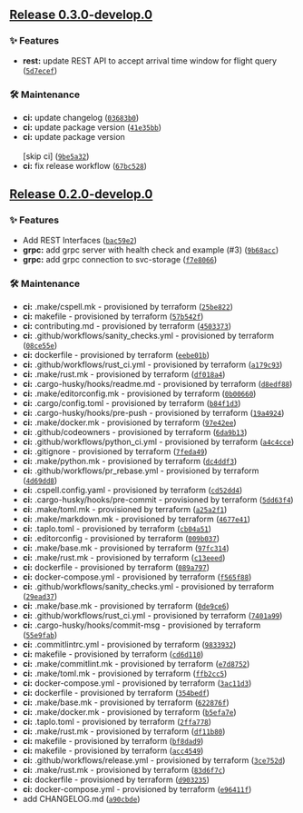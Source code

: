 ## [Release 0.3.0-develop.0](https://github.com/Arrow-air/svc-cargo/releases/tag/v0.3.0-develop.0)

### ✨ Features

-  **rest:** update REST API to accept arrival time window for flight query ([`5d7ecef`](https://github.com/Arrow-air/svc-cargo/commit/5d7eceff19d59f58f23e497513e1a107246864ac))

### 🛠 Maintenance

-  **ci:** update changelog ([`03683b0`](https://github.com/Arrow-air/svc-cargo/commit/03683b0b6db315f08600999a2d62ac1378afa611))
-  **ci:** update package version ([`41e35bb`](https://github.com/Arrow-air/svc-cargo/commit/41e35bb459aea4d519731894aaf7c76647d3634d))
-  **ci:** update package version<br/><br/>[skip ci] ([`9be5a32`](https://github.com/Arrow-air/svc-cargo/commit/9be5a3245da8b783d26e135a80e010590ae9e38e))
-  **ci:** fix release workflow ([`67bc528`](https://github.com/Arrow-air/svc-cargo/commit/67bc5284b14e5e6da66cc29a23c2163d08d36e30))

## [Release 0.2.0-develop.0](https://github.com/Arrow-air/svc-cargo/releases/tag/v0.2.0-develop.0)

### ✨ Features

- Add REST Interfaces ([`bac59e2`](https://github.com/Arrow-air/svc-cargo/commit/bac59e2e882c19e684425c7773b66197733a7aec))
-  **grpc:** add grpc server with health check and example (#3) ([`9b68acc`](https://github.com/Arrow-air/svc-cargo/commit/9b68acc6707495e920ec8875816e637da1228756))
-  **grpc:** add grpc connection to svc-storage ([`f7e8066`](https://github.com/Arrow-air/svc-cargo/commit/f7e8066618d32491851178e511bb6c6c12ba19c8))

### 🛠 Maintenance

-  **ci:** .make/cspell.mk - provisioned by terraform ([`25be822`](https://github.com/Arrow-air/svc-cargo/commit/25be822322aa43548104a6e27e1d9d2dab27ad00))
-  **ci:** makefile - provisioned by terraform ([`57b542f`](https://github.com/Arrow-air/svc-cargo/commit/57b542f64a418c3ac30e4eb82043d40da06484c8))
-  **ci:** contributing.md - provisioned by terraform ([`4503373`](https://github.com/Arrow-air/svc-cargo/commit/450337301fd1ef98876236329f434936c8093a89))
-  **ci:** .github/workflows/sanity_checks.yml - provisioned by terraform ([`08ce55e`](https://github.com/Arrow-air/svc-cargo/commit/08ce55e97b5bdb3a50088ca79aca932a9b966db2))
-  **ci:** dockerfile - provisioned by terraform ([`eebe01b`](https://github.com/Arrow-air/svc-cargo/commit/eebe01b607195a1e02351cdc6a5666edbe0b1a2a))
-  **ci:** .github/workflows/rust_ci.yml - provisioned by terraform ([`a179c93`](https://github.com/Arrow-air/svc-cargo/commit/a179c936a408a2b09c8c4a45540f7522b80d32ad))
-  **ci:** .make/rust.mk - provisioned by terraform ([`df018a4`](https://github.com/Arrow-air/svc-cargo/commit/df018a4be48db9ba821c1beeb49d7dc5f579a7af))
-  **ci:** .cargo-husky/hooks/readme.md - provisioned by terraform ([`d8edf88`](https://github.com/Arrow-air/svc-cargo/commit/d8edf8865c44a6d95a532f603c7995fbc9f1889a))
-  **ci:** .make/editorconfig.mk - provisioned by terraform ([`0b00660`](https://github.com/Arrow-air/svc-cargo/commit/0b006605662cc264640f73beb4d7c5fa2b2def32))
-  **ci:** .cargo/config.toml - provisioned by terraform ([`b84f1d3`](https://github.com/Arrow-air/svc-cargo/commit/b84f1d38e85721d78526f77ab3ed0b30ac16f3d3))
-  **ci:** .cargo-husky/hooks/pre-push - provisioned by terraform ([`19a4924`](https://github.com/Arrow-air/svc-cargo/commit/19a4924e54436f34f0516fa6332d957f366483f4))
-  **ci:** .make/docker.mk - provisioned by terraform ([`97e42ee`](https://github.com/Arrow-air/svc-cargo/commit/97e42eed09b77f4cbc8fa749b87a5d55aa8d280c))
-  **ci:** .github/codeowners - provisioned by terraform ([`6da9b13`](https://github.com/Arrow-air/svc-cargo/commit/6da9b13388c8b4358c3a4c6aabe26d91e692e6b3))
-  **ci:** .github/workflows/python_ci.yml - provisioned by terraform ([`a4c4cce`](https://github.com/Arrow-air/svc-cargo/commit/a4c4cce5b8b210f820285b361b8f54bfa4915e44))
-  **ci:** .gitignore - provisioned by terraform ([`7feda49`](https://github.com/Arrow-air/svc-cargo/commit/7feda496e4baf20ece53ebf7a0c0a6cead27fab5))
-  **ci:** .make/python.mk - provisioned by terraform ([`dc4ddf3`](https://github.com/Arrow-air/svc-cargo/commit/dc4ddf38a7e2eb6b22b2b984a330090b85353327))
-  **ci:** .github/workflows/pr_rebase.yml - provisioned by terraform ([`4d69dd8`](https://github.com/Arrow-air/svc-cargo/commit/4d69dd88d2beeda8b0f92633193849d4caca4c17))
-  **ci:** .cspell.config.yaml - provisioned by terraform ([`cd52dd4`](https://github.com/Arrow-air/svc-cargo/commit/cd52dd48baefc86c94ee61ce89110a90d7c5abfb))
-  **ci:** .cargo-husky/hooks/pre-commit - provisioned by terraform ([`5dd63f4`](https://github.com/Arrow-air/svc-cargo/commit/5dd63f4bc5d42db7af15e1baca344382926288d3))
-  **ci:** .make/toml.mk - provisioned by terraform ([`a25a2f1`](https://github.com/Arrow-air/svc-cargo/commit/a25a2f116919e4185e2312cc0065cff3a87d74b1))
-  **ci:** .make/markdown.mk - provisioned by terraform ([`4677e41`](https://github.com/Arrow-air/svc-cargo/commit/4677e41cfa47d757899a2663f9bb8bd2a9042b42))
-  **ci:** .taplo.toml - provisioned by terraform ([`cb04a51`](https://github.com/Arrow-air/svc-cargo/commit/cb04a5134b8fd78c8af7559d8840ccd7cac535b4))
-  **ci:** .editorconfig - provisioned by terraform ([`009b037`](https://github.com/Arrow-air/svc-cargo/commit/009b037e47efbc76e9a3d99ef23b123792271339))
-  **ci:** .make/base.mk - provisioned by terraform ([`97fc314`](https://github.com/Arrow-air/svc-cargo/commit/97fc31425ab4a44db30b84fe164944bbea82f096))
-  **ci:** .make/rust.mk - provisioned by terraform ([`c13eeed`](https://github.com/Arrow-air/svc-cargo/commit/c13eeed85a92ce54c6595066fe5be9ab05cddf6a))
-  **ci:** dockerfile - provisioned by terraform ([`089a797`](https://github.com/Arrow-air/svc-cargo/commit/089a797288f6eb3b5cb5fe91a6177213a8e685ae))
-  **ci:** docker-compose.yml - provisioned by terraform ([`f565f88`](https://github.com/Arrow-air/svc-cargo/commit/f565f88dd189523eeb604f7ef9a077b491e9c5fa))
-  **ci:** .github/workflows/sanity_checks.yml - provisioned by terraform ([`29ead37`](https://github.com/Arrow-air/svc-cargo/commit/29ead37ad8d319860745d744202dda37b3f4be8a))
-  **ci:** .make/base.mk - provisioned by terraform ([`0de9ce6`](https://github.com/Arrow-air/svc-cargo/commit/0de9ce6a3d4c4f95feb50b4c15ccac581c7b4a81))
-  **ci:** .github/workflows/rust_ci.yml - provisioned by terraform ([`7401a99`](https://github.com/Arrow-air/svc-cargo/commit/7401a9969aca4786c29fee6114136d9b3842d04b))
-  **ci:** .cargo-husky/hooks/commit-msg - provisioned by terraform ([`55e9fab`](https://github.com/Arrow-air/svc-cargo/commit/55e9fabe80f50a123dcb50cabd41b0fd89c84bd5))
-  **ci:** .commitlintrc.yml - provisioned by terraform ([`9833932`](https://github.com/Arrow-air/svc-cargo/commit/98339325a12c0eb0c338caca3a0682e461366a2f))
-  **ci:** makefile - provisioned by terraform ([`cd6d110`](https://github.com/Arrow-air/svc-cargo/commit/cd6d1102d9f3b1f39bea92be398aab1e7d9dbb4c))
-  **ci:** .make/commitlint.mk - provisioned by terraform ([`e7d8752`](https://github.com/Arrow-air/svc-cargo/commit/e7d8752f1809b51f808f2b5bb71e3c81bbfc55c4))
-  **ci:** .make/toml.mk - provisioned by terraform ([`ffb2cc5`](https://github.com/Arrow-air/svc-cargo/commit/ffb2cc527a9910ba1f1df570994e214565249003))
-  **ci:** docker-compose.yml - provisioned by terraform ([`3ac11d3`](https://github.com/Arrow-air/svc-cargo/commit/3ac11d3ae9693c3e72e169236430d36da63d8c09))
-  **ci:** dockerfile - provisioned by terraform ([`354bedf`](https://github.com/Arrow-air/svc-cargo/commit/354bedf2da187836ed649ce7e68efc526809ede8))
-  **ci:** .make/base.mk - provisioned by terraform ([`622876f`](https://github.com/Arrow-air/svc-cargo/commit/622876f41a0c3d66ab46238b8505f62c198fdf92))
-  **ci:** .make/docker.mk - provisioned by terraform ([`b5efa7e`](https://github.com/Arrow-air/svc-cargo/commit/b5efa7ee3aca7c609a9d7c1a40329d2acf641812))
-  **ci:** .taplo.toml - provisioned by terraform ([`2ffa778`](https://github.com/Arrow-air/svc-cargo/commit/2ffa778c23004c0e126aeec7054573d8a8e14b95))
-  **ci:** .make/rust.mk - provisioned by terraform ([`df11b80`](https://github.com/Arrow-air/svc-cargo/commit/df11b801384a9a0cc84e1562712c9602faf81c86))
-  **ci:** makefile - provisioned by terraform ([`bf8dad9`](https://github.com/Arrow-air/svc-cargo/commit/bf8dad978c92ffbdaa78a2be1df0a8e8ab5c5b8b))
-  **ci:** makefile - provisioned by terraform ([`acc4549`](https://github.com/Arrow-air/svc-cargo/commit/acc454960dd94210ac7226e9c60347d0c53e14ff))
-  **ci:** .github/workflows/release.yml - provisioned by terraform ([`3ce752d`](https://github.com/Arrow-air/svc-cargo/commit/3ce752d2148b83d1039e2b96b8082b36aaea8031))
-  **ci:** .make/rust.mk - provisioned by terraform ([`83d6f7c`](https://github.com/Arrow-air/svc-cargo/commit/83d6f7cde3335db984dc3297435c614cf77cec9f))
-  **ci:** dockerfile - provisioned by terraform ([`d903235`](https://github.com/Arrow-air/svc-cargo/commit/d903235d671018c855a355e7fc8831f2016b5d48))
-  **ci:** docker-compose.yml - provisioned by terraform ([`e96411f`](https://github.com/Arrow-air/svc-cargo/commit/e96411f9ca6f46ae9a169477343d6eee83f8626e))
- add CHANGELOG.md ([`a90cbde`](https://github.com/Arrow-air/svc-cargo/commit/a90cbdebac721a25fc9ecab4d378c01c5e940e67))

